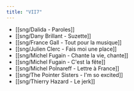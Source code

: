 ```yaml
---
title: "VII7"
---
```


- [[sng/Dalida - Paroles]]
- [[sng/Dany Brillant - Suzette]]
- [[sng/France Gall - Tout pour la musique]]
- [[sng/Julien Clerc - Fais moi une place]]
- [[sng/Michel Fugain - Chante la vie, chante]]
- [[sng/Michel Fugain - C'est la fête]]
- [[sng/Michel Polnareff - Lettre à France]]
- [[sng/The Pointer Sisters - I'm so excited]]
- [[sng/Thierry Hazard - Le jerk]]
